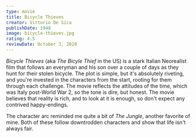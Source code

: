 ```yaml
---
type: movie
title: Bicycle Thieves
creator: Vittorio De Sica
publishDate: 1948
image: bicycle-thieves.jpg
rating: 4.5
reviewDate: October 3, 2020
---
```


_Bicycle Thieves_ (aka _The Bicyle Thief_ in the US) is a stark Italian Neorealist film that follows an everyman and his son over a couple of days as they hunt for their stolen bicycle. The plot is simple, but it's absolutely riveting, and you're invested in the characters from the start, rooting for them through each challenge. The movie reflects the attitudes of the time, which was Italy post-World War 2, so the tone is dire, but honest. The movie believes that reality is rich, and to look at it is enough, so don't expect any contrived happy-endings.

The character arc reminded me quite a bit of _The Jungle_, another favorite of mine. Both of these follow downtrodden characters and show that life isn't always fair.
